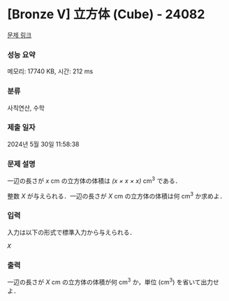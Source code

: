 # [Bronze V] 立方体 (Cube) - 24082 

[문제 링크](https://www.acmicpc.net/problem/24082) 

### 성능 요약

메모리: 17740 KB, 시간: 212 ms

### 분류

사칙연산, 수학

### 제출 일자

2024년 5월 30일 11:58:38

### 문제 설명

<p>一辺の長さが <var>x</var> cm の立方体の体積は <var>(x × x × x)</var> cm<sup>3</sup> である．</p>

<p>整数 <var>X</var> が与えられる．一辺の長さが <var>X</var> cm の立方体の体積は何 cm<sup>3</sup> か求めよ．</p>

### 입력 

 <p>入力は以下の形式で標準入力から与えられる．</p>

<pre><var>X</var></pre>

### 출력 

 <p>一辺の長さが <var>X</var> cm の立方体の体積が何 cm<sup>3</sup> か，単位 (cm<sup>3</sup>) を省いて出力せよ．</p>

